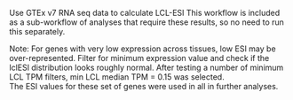 Use GTEx v7 RNA seq data to calculate LCL-ESI
This workflow is included as a sub-workflow of analyses that require these results, so no need to run this separately.
	
Note:
For genes with very low expression across tissues, low ESI may be over-represented. Filter for minimum expression value and check if the lclESI distribution looks roughly normal.
After testing a number of minimum LCL TPM filters, min LCL median TPM = 0.15 was selected.	
The ESI values for these set of genes were used in all in further analyses.

